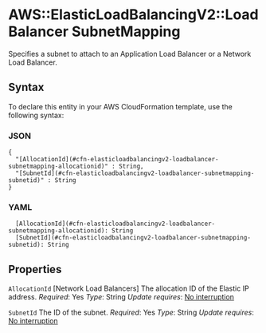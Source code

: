 # AWS::ElasticLoadBalancingV2::LoadBalancer SubnetMapping<a name="aws-properties-elasticloadbalancingv2-loadbalancer-subnetmapping"></a>

Specifies a subnet to attach to an Application Load Balancer or a Network Load Balancer\.

## Syntax<a name="aws-properties-elasticloadbalancingv2-loadbalancer-subnetmapping-syntax"></a>

To declare this entity in your AWS CloudFormation template, use the following syntax:

### JSON<a name="aws-properties-elasticloadbalancingv2-loadbalancer-subnetmapping-syntax.json"></a>

```
{
  "[AllocationId](#cfn-elasticloadbalancingv2-loadbalancer-subnetmapping-allocationid)" : String,
  "[SubnetId](#cfn-elasticloadbalancingv2-loadbalancer-subnetmapping-subnetid)" : String
}
```

### YAML<a name="aws-properties-elasticloadbalancingv2-loadbalancer-subnetmapping-syntax.yaml"></a>

```
  [AllocationId](#cfn-elasticloadbalancingv2-loadbalancer-subnetmapping-allocationid): String
  [SubnetId](#cfn-elasticloadbalancingv2-loadbalancer-subnetmapping-subnetid): String
```

## Properties<a name="aws-properties-elasticloadbalancingv2-loadbalancer-subnetmapping-properties"></a>

`AllocationId`  <a name="cfn-elasticloadbalancingv2-loadbalancer-subnetmapping-allocationid"></a>
\[Network Load Balancers\] The allocation ID of the Elastic IP address\.
*Required*: Yes
*Type*: String
*Update requires*: [No interruption](https://docs.aws.amazon.com/AWSCloudFormation/latest/UserGuide/using-cfn-updating-stacks-update-behaviors.html#update-no-interrupt)

`SubnetId`  <a name="cfn-elasticloadbalancingv2-loadbalancer-subnetmapping-subnetid"></a>
The ID of the subnet\.
*Required*: Yes
*Type*: String
*Update requires*: [No interruption](https://docs.aws.amazon.com/AWSCloudFormation/latest/UserGuide/using-cfn-updating-stacks-update-behaviors.html#update-no-interrupt)
